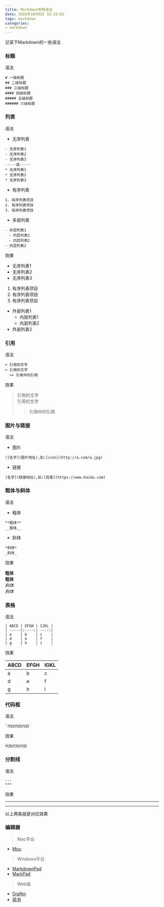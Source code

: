 ```yaml
---
title: Markdown常用语法
date: 2016年10月8日 16:33:02
tags: markdown
categories: 
- markdown
---
```


记录下Markdown的一些语法

<!-- ![](/assets/blogImg/markdown-note.jpg) -->

<!-- more -->

### 标题
语法

```
# 一级标题
## 二级标题
### 三级标题
#### 四级标题
##### 五级标题
###### 六级标题
```



### 列表
语法

* 无序列表
```
- 无序列表1
- 无序列表2
- 无序列表3
-----或-----
* 无序列表1
* 无序列表2
* 无序列表3
```
* 有序列表  
```
1. 有序列表项目
2. 有序列表项目
3. 有序列表项目
```
* 多层列表  
```
- 外层列表1  
　- 内层列表1
　- 内层列表2
- 外层列表2
```
效果

- 无序列表1
- 无序列表2
- 无序列表3

1. 有序列表项目
2. 有序列表项目
3. 有序列表项目

- 外层列表1
  + 内层列表1
  + 内层列表2
- 外层列表2


### 引用
语法

```
> 引用的文字  
> 引用的文字
  >> 引用中的引用
```
效果

> 引用的文字  
> 引用的文字
  >> 引用中的引用



### 图片与链接
语法

* 图片  
```
![名字](图片地址),如:[icon](http://a.com/a.jpg)
```
* 链接
```
[名字](链接地址),如:[百度](https://www.baidu.com)
```


### 粗体与斜体
语法

* 粗体
```
**粗体** 
__粗体__
```
* 斜体
```
*斜体*
_斜体_
```

效果

**粗体**  
__粗体__  
*斜体*  
_斜体_



### 表格
语法
```
| ABCD | EFGH | IJKL |  
| -----|:----:| ----:|  
| a    | b    | c    |  
| d    | e    | f    |  
| g    | h    | i    |  
```
效果

ABCD | EFGH | IGKL
-----|------|----
a    | b    | c
d    | e    | f
g    | h    | i
 


### 代码框
语法

```
`代码代码代码`
```

效果

`代码代码代码`



### 分割线
语法

```
---
***
```

效果  

---
***
以上两条就是对应效果


   
### 编辑器
> Mac平台
* [Mou](http://mouapp.com/)
  
> Windows平台
* [MarkdownPad](http://www.markdownpad.com/)
* [MarkPad](http://code52.org/DownmarkerWPF/)

> Web端
* [Draftin](https://draftin.com/)
* [简书](http://www.jianshu.com/)